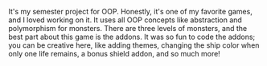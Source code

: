 It's my semester project for OOP. Honestly, it's one of my favorite games, and I loved working on it. It uses all OOP concepts like abstraction and polymorphism for monsters. There are three levels of monsters, and the best part about this game is the addons. It was so fun to code the addons; you can be creative here, like adding themes, changing the ship color when only one life remains, a bonus shield addon, and so much more!
